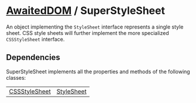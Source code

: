 # [AwaitedDOM](/docs/basic-client/awaited-dom) <span>/</span> SuperStyleSheet

<div class='overview'>An object implementing the <code>StyleSheet</code> interface represents a single style sheet. CSS style sheets will further implement the more specialized <code>CSSStyleSheet</code> interface.</div>

## Dependencies


SuperStyleSheet implements all the properties and methods of the following classes:

|     |     |
| --- | --- |
| [CSSStyleSheet](./css-style-sheet) | [StyleSheet](./style-sheet) |
